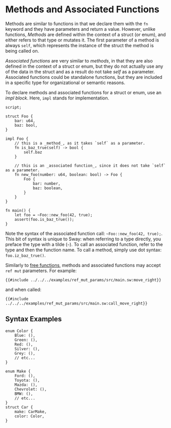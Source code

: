 # Methods and Associated Functions

Methods are similar to functions in that we declare them with the `fn` keyword and they have parameters and return a value. However, unlike functions, _Methods_ are defined within the context of a struct (or enum), and either refers to that type or mutates it. The first parameter of a method is always `self`, which represents the instance of the struct the method is being called on.

_Associated functions_ are very similar to _methods_, in that they are also defined in the context of a struct or enum, but they do not actually use any of the data in the struct and as a result do not take _self_ as a parameter. Associated functions could be standalone functions, but they are included in a specific type for organizational or semantic reasons.

To declare methods and associated functions for a struct or enum, use an _impl block_. Here, `impl` stands for implementation.

```sway
script;

struct Foo {
    bar: u64,
    baz: bool,
}

impl Foo {
    // this is a _method_, as it takes `self` as a parameter.
    fn is_baz_true(self) -> bool {
        self.baz
    }

    // this is an _associated function_, since it does not take `self` as a parameter.
    fn new_foo(number: u64, boolean: bool) -> Foo {
        Foo {
            bar: number,
            baz: boolean,
        }
    }
}

fn main() {
    let foo = ~Foo::new_foo(42, true);
    assert(foo.is_baz_true());
}
```

Note the syntax of the associated function call: `~Foo::new_foo(42, true);`. This bit of syntax is unique to Sway: when referring to a type directly, you preface the type with a tilde (`~`). To call an associated function, refer to the type and then the function name.
To call a method, simply use dot syntax: `foo.iz_baz_true()`.

Similarly to [free functions](functions.md), methods and associated functions may accept `ref mut` parameters. For example:

```sway
{{#include ../../../examples/ref_mut_params/src/main.sw:move_right}}
```

and when called:

```sway
{{#include ../../../examples/ref_mut_params/src/main.sw:call_move_right}}
```

## Syntax Examples

```sway
enum Color {
    Blue: (),
    Green: (),
    Red: (),
    Silver: (),
    Grey: (),
    // etc...
}

enum Make {
    Ford: (),
    Toyota: (),
    Mazda: (),
    Chevrolet: (),
    BMW: (),
    // etc...
}
struct Car {
    make: CarMake,
    color: Color,
}
```
